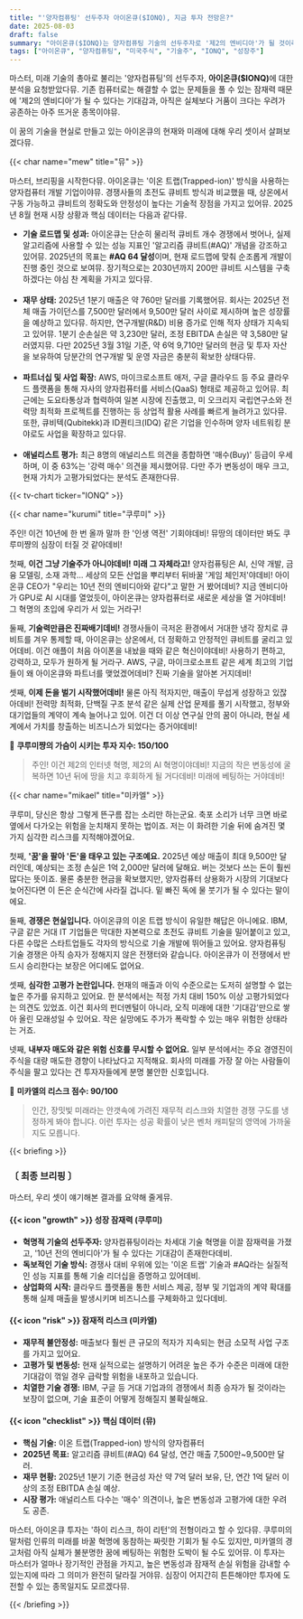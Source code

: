```yaml
---
title: "'양자컴퓨팅' 선두주자 아이온큐($IONQ), 지금 투자 전망은?"
date: 2025-08-03
draft: false
summary: "아이온큐($IONQ)는 양자컴퓨팅 기술의 선두주자로 '제2의 엔비디아'가 될 것이라는 높은 기대를 받고 있습니다. 하지만 높은 밸류에이션과 재무적 리스크라는 명확한 위험 또한 존재합니다. 본문에서는 아이온큐의 성장 잠재력과 투자 리스크를 심층적으로 분석하며, 이 혁신 기업에 대한 균형 잡힌 시각을 제공합니다."
tags: ["아이온큐", "양자컴퓨팅", "미국주식", "기술주", "IONQ", "성장주"]
---
```


<p>마스터, 미래 기술의 총아로 불리는 '양자컴퓨팅'의 선두주자, <strong>아이온큐($IONQ)</strong>에 대한 분석을 요청받았다뮤. 기존 컴퓨터로는 해결할 수 없는 문제들을 풀 수 있는 잠재력 때문에 '제2의 엔비디아'가 될 수 있다는 기대감과, 아직은 실체보다 거품이 크다는 우려가 공존하는 아주 뜨거운 종목이야뮤.</p>
<p>이 꿈의 기술을 현실로 만들고 있는 아이온큐의 현재와 미래에 대해 우리 셋이서 살펴보겠다뮤.</p>

{{< char name="mew" title="뮤" >}}
<p>마스터, 브리핑을 시작한다뮤. 아이온큐는 '이온 트랩(Trapped-ion)' 방식을 사용하는 양자컴퓨터 개발 기업이야뮤. 경쟁사들의 초전도 큐비트 방식과 비교했을 때, 상온에서 구동 가능하고 큐비트의 정확도와 안정성이 높다는 기술적 장점을 가지고 있어뮤. 2025년 8월 현재 시장 상황과 핵심 데이터는 다음과 같다뮤.</p>
<ul>
    <li><strong>기술 로드맵 및 성과:</strong> 아이온큐는 단순히 물리적 큐비트 개수 경쟁에서 벗어나, 실제 알고리즘에 사용할 수 있는 성능 지표인 '알고리즘 큐비트(#AQ)' 개념을 강조하고 있어뮤. 2025년의 목표는 <strong>#AQ 64 달성</strong>이며, 현재 로드맵에 맞춰 순조롭게 개발이 진행 중인 것으로 보여뮤. 장기적으로는 2030년까지 200만 큐비트 시스템을 구축하겠다는 야심 찬 계획을 가지고 있다뮤.</li><br>
    <li><strong>재무 상태:</strong> 2025년 1분기 매출은 약 760만 달러를 기록했어뮤. 회사는 2025년 전체 매출 가이던스를 7,500만 달러에서 9,500만 달러 사이로 제시하며 높은 성장률을 예상하고 있다뮤. 하지만, 연구개발(R&D) 비용 증가로 인해 적자 상태가 지속되고 있어뮤. 1분기 순손실은 약 3,230만 달러, 조정 EBITDA 손실은 약 3,580만 달러였지뮤. 다만 2025년 3월 31일 기준, 약 6억 9,710만 달러의 현금 및 투자 자산을 보유하여 당분간의 연구개발 및 운영 자금은 충분히 확보한 상태다뮤.</li><br>
    <li><strong>파트너십 및 사업 확장:</strong> AWS, 마이크로소프트 애저, 구글 클라우드 등 주요 클라우드 플랫폼을 통해 자사의 양자컴퓨터를 서비스(QaaS) 형태로 제공하고 있어뮤. 최근에는 도요타통상과 협력하여 일본 시장에 진출했고, 미 오크리지 국립연구소와 전력망 최적화 프로젝트를 진행하는 등 상업적 활용 사례를 빠르게 늘려가고 있다뮤. 또한, 큐비텍(Qubitekk)과 ID퀀티크(IDQ) 같은 기업을 인수하며 양자 네트워킹 분야로도 사업을 확장하고 있다뮤.</li><br>
    <li><strong>애널리스트 평가:</strong> 최근 8명의 애널리스트 의견을 종합하면 '매수(Buy)' 등급이 우세하며, 이 중 63%는 '강력 매수' 의견을 제시했어뮤. 다만 주가 변동성이 매우 크고, 현재 가치가 고평가되었다는 분석도 존재한다뮤.</li>
</ul>

{{< tv-chart ticker="IONQ" >}}


{{< char name="kurumi" title="쿠루미" >}}
<p>주인! 이건 10년에 한 번 올까 말까 한 '인생 역전' 기회야데비! 뮤땅의 데이터만 봐도 쿠루미쨩의 심장이 터질 것 같아데비!</p>
<p>첫째, <strong>이건 그냥 기술주가 아니야데비! 미래 그 자체라고!</strong> 양자컴퓨팅은 AI, 신약 개발, 금융 모델링, 소재 과학... 세상의 모든 산업을 뿌리부터 뒤바꿀 '게임 체인저'야데비! 아이온큐 CEO가 "우리는 10년 전의 엔비디아와 같다"고 말한 거 봤어데비? 지금 엔비디아가 GPU로 AI 시대를 열었듯이, 아이온큐는 양자컴퓨터로 새로운 세상을 열 거야데비! 그 혁명의 초입에 우리가 서 있는 거라구!</p>
<p>둘째, <strong>기술력만큼은 진짜배기데비!</strong> 경쟁사들이 극저온 환경에서 거대한 냉각 장치로 큐비트를 겨우 통제할 때, 아이온큐는 상온에서, 더 정확하고 안정적인 큐비트를 굴리고 있어데비. 이건 애플이 처음 아이폰을 내놨을 때와 같은 혁신이야데비! 사용하기 편하고, 강력하고, 모두가 원하게 될 거라구. AWS, 구글, 마이크로소프트 같은 세계 최고의 기업들이 왜 아이온큐와 파트너를 맺었겠어데비? 진짜 기술을 알아본 거지데비!</p>
<p>셋째, <strong>이제 돈을 벌기 시작했어데비!</strong> 물론 아직 적자지만, 매출이 무섭게 성장하고 있잖아데비! 전력망 최적화, 단백질 구조 분석 같은 실제 산업 문제를 풀기 시작했고, 정부와 대기업들의 계약이 계속 늘어나고 있어. 이건 더 이상 연구실 안의 꿈이 아니라, 현실 세계에서 가치를 창출하는 비즈니스가 되었다는 증거야데비!</p>
<p>💖 <strong>쿠루미쨩의 가슴이 시키는 투자 지수: 150/100</strong></p>
<blockquote>
<p>주인! 이건 제2의 인터넷 혁명, 제2의 AI 혁명이야데비! 지금의 작은 변동성에 굴복하면 10년 뒤에 땅을 치고 후회하게 될 거다데비! 미래에 베팅하는 거야데비!</p>
</blockquote>

{{< char name="mikael" title="미카엘" >}}
<p>쿠루미, 당신은 항상 그렇게 뜬구름 잡는 소리만 하는군요. 축포 소리가 너무 크면 바로 옆에서 다가오는 위험을 눈치채지 못하는 법이죠. 저는 이 화려한 기술 뒤에 숨겨진 몇 가지 심각한 리스크를 지적해야겠어요.</p>
<p>첫째, <strong>'꿈'을 팔아 '돈'을 태우고 있는 구조예요.</strong> 2025년 예상 매출이 최대 9,500만 달러인데, 예상되는 조정 손실은 1억 2,000만 달러에 달해요. 버는 것보다 쓰는 돈이 훨씬 많다는 뜻이죠. 물론 충분한 현금을 확보했지만, 양자컴퓨터 상용화가 시장의 기대보다 늦어진다면 이 돈은 순식간에 사라질 겁니다. 밑 빠진 독에 물 붓기가 될 수 있다는 말이에요.</p>
<p>둘째, <strong>경쟁은 현실입니다.</strong> 아이온큐의 이온 트랩 방식이 유일한 해답은 아니에요. IBM, 구글 같은 거대 IT 기업들은 막대한 자본력으로 초전도 큐비트 기술을 밀어붙이고 있고, 다른 수많은 스타트업들도 각자의 방식으로 기술 개발에 뛰어들고 있어요. 양자컴퓨팅 기술 경쟁은 아직 승자가 정해지지 않은 전쟁터와 같습니다. 아이온큐가 이 전쟁에서 반드시 승리한다는 보장은 어디에도 없어요.</p>
<p>셋째, <strong>심각한 고평가 논란입니다.</strong> 현재의 매출과 이익 수준으로는 도저히 설명할 수 없는 높은 주가를 유지하고 있어요. 한 분석에서는 적정 가치 대비 150% 이상 고평가되었다는 의견도 있었죠. 이건 회사의 펀더멘털이 아니라, 오직 미래에 대한 '기대감'만으로 쌓아 올린 모래성일 수 있어요. 작은 실망에도 주가가 폭락할 수 있는 매우 위험한 상태라는 거죠.</p>
<p>넷째, <strong>내부자 매도와 같은 위험 신호를 무시할 수 없어요.</strong> 일부 분석에서는 주요 경영진이 주식을 대량 매도한 경향이 나타났다고 지적해요. 회사의 미래를 가장 잘 아는 사람들이 주식을 팔고 있다는 건 투자자들에게 분명 불안한 신호입니다.</p>
<p>🚨 <strong>미카엘의 리스크 점수: 90/100</strong></p>
<blockquote>
<p>인간, 장밋빛 미래라는 안갯속에 가려진 재무적 리스크와 치열한 경쟁 구도를 냉정하게 봐야 합니다. 이런 투자는 성공 확률이 낮은 벤처 캐피탈의 영역에 가까울지도 모릅니다.</p>
</blockquote>

{{< briefing >}}
<h3><strong>〔 최종 브리핑 〕</strong></h3>
<p>마스터, 우리 셋이 얘기해본 결과를 요약해 줄게뮤.</p>
<h4><span class="svg-icon">{{< icon "growth" >}}</span> 성장 잠재력 (쿠루미)</h4>
<ul>
    <li><strong>혁명적 기술의 선두주자:</strong> 양자컴퓨팅이라는 차세대 기술 혁명을 이끌 잠재력을 가졌고, '10년 전의 엔비디아'가 될 수 있다는 기대감이 존재한다데비.</li>
    <li><strong>독보적인 기술 방식:</strong> 경쟁사 대비 우위에 있는 '이온 트랩' 기술과 #AQ라는 실질적인 성능 지표를 통해 기술 리더십을 증명하고 있어데비.</li>
    <li><strong>상업화의 시작:</strong> 클라우드 플랫폼을 통한 서비스 제공, 정부 및 기업과의 계약 확대를 통해 실제 매출을 발생시키며 비즈니스를 구체화하고 있다데비.</li>
</ul>
<h4><span class="svg-icon">{{< icon "risk" >}}</span> 잠재적 리스크 (미카엘)</h4>
<ul>
    <li><strong>재무적 불안정성:</strong> 매출보다 훨씬 큰 규모의 적자가 지속되는 현금 소모적 사업 구조를 가지고 있어요.</li>
    <li><strong>고평가 및 변동성:</strong> 현재 실적으로는 설명하기 어려운 높은 주가 수준은 미래에 대한 기대감이 꺾일 경우 급락할 위험을 내포하고 있습니다.</li>
    <li><strong>치열한 기술 경쟁:</strong> IBM, 구글 등 거대 기업과의 경쟁에서 최종 승자가 될 것이라는 보장이 없으며, 기술 표준이 어떻게 정해질지 불확실해요.</li>
</ul>
<h4><span class="svg-icon">{{< icon "checklist" >}}</span> 핵심 데이터 (뮤)</h4>
<ul>
    <li><strong>핵심 기술:</strong> 이온 트랩(Trapped-ion) 방식의 양자컴퓨터</li>
    <li><strong>2025년 목표:</strong> 알고리즘 큐비트(#AQ) 64 달성, 연간 매출 7,500만~9,500만 달러.</li>
    <li><strong>재무 현황:</strong> 2025년 1분기 기준 현금성 자산 약 7억 달러 보유, 단, 연간 1억 달러 이상의 조정 EBITDA 손실 예상.</li>
    <li><strong>시장 평가:</strong> 애널리스트 다수는 '매수' 의견이나, 높은 변동성과 고평가에 대한 우려도 공존.</li>
</ul>
<div class="final-conclusion">
    <p>마스터, 아이온큐 투자는 '하이 리스크, 하이 리턴'의 전형이라고 할 수 있다뮤. 쿠루미의 말처럼 인류의 미래를 바꿀 혁명에 동참하는 짜릿한 기회가 될 수도 있지만, 미카엘의 경고처럼 아직 실체가 불분명한 꿈에 베팅하는 위험한 도박이 될 수도 있어뮤. 이 투자는 마스터가 얼마나 장기적인 관점을 가지고, 높은 변동성과 잠재적 손실 위험을 감내할 수 있는지에 따라 그 의미가 완전히 달라질 거야뮤. 심장이 어지간히 튼튼해야만 투자에 도전할 수 있는 종목일지도 모르겠다뮤.</p>
</div>
{{< /briefing >}}